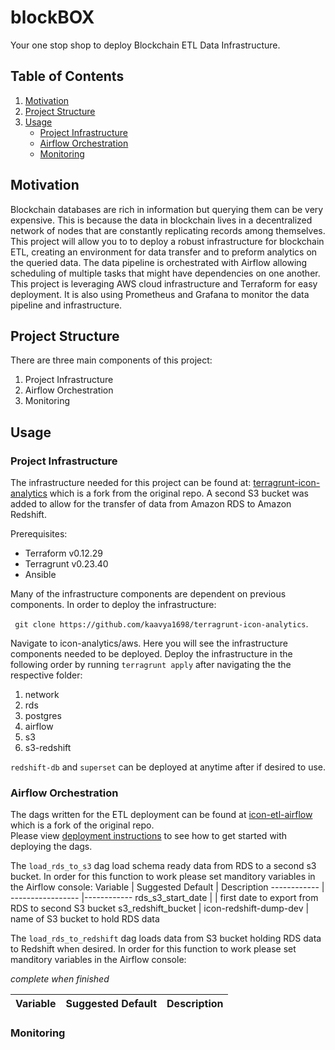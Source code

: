 # blockBOX
Your one stop shop to deploy Blockchain ETL Data Infrastructure.

## Table of Contents
1. [Motivation](#Motivation)
2. [Project Structure](#Project-Structure)
3. [Usage](#Usage)
    - [Project Infrastructure](#Project-Infrastructure)
    - [Airflow Orchestration](#Airflow-Orchestration)
    - [Monitoring](#Monitoring)
    

## Motivation
Blockchain databases are rich in information but querying them can be very expensive. This is because the data in blockchain lives in a decentralized network of nodes that are constantly replicating records among themselves. This project will allow you to to deploy a robust infrastructure for blockchain ETL, creating an environment for data transfer and to preform analytics on the queried data. The data pipeline is orchestrated with Airflow allowing scheduling of multiple tasks that might have dependencies on one another. This project is leveraging AWS cloud infrastructure and Terraform for easy deployment. It is also using Prometheus and Grafana to monitor the data pipeline and infrastructure.

## Project Structure
There are three main components of this project:

1. Project Infrastructure
2. Airflow Orchestration
3. Monitoring

## Usage

### Project Infrastructure

The infrastructure needed for this project can be found at:
[terragrunt-icon-analytics](https://github.com/kaavya1698/terragrunt-icon-analytics) which is a fork from the original repo. A second S3 bucket was added to allow for the transfer of data from Amazon RDS to Amazon Redshift.  

Prerequisites:
* Terraform v0.12.29
* Terragrunt v0.23.40
* Ansible
  
Many of the infrastructure components are dependent on previous components. In order to deploy the infrastructure:  
  
``` git clone https://github.com/kaavya1698/terragrunt-icon-analytics```.   
  
Navigate to icon-analytics/aws. Here you will see the infrastructure components needed to be deployed. Deploy the infrastructure in the following order by running ```terragrunt apply``` after navigating the the respective folder:

1. network
2. rds
3. postgres
4. airflow
5. s3
6. s3-redshift

```redshift-db``` and ```superset``` can be deployed at anytime after if desired to use.

### Airflow Orchestration

The dags written for the ETL deployment can be found at [icon-etl-airflow](https://github.com/kaavya1698/icon-etl-airflow) which is a fork of the original repo.  
Please view [deployment instructions](https://github.com/insight-icon/icon-etl-airflow/blob/master/README.md) to see how to get started with deploying the dags.  
  
The ```load_rds_to_s3``` dag load schema ready data from RDS to a second s3 bucket. In order for this function to work please set manditory variables in the Airflow console:
Variable     | Suggested Default | Description 
------------ | ----------------- |------------
rds_s3_start_date | | first date to export from RDS to second S3 bucket
s3_redshift_bucket | icon-redshift-dump-dev | name of S3 bucket to hold RDS data

The ```load_rds_to_redshift``` dag loads data from S3 bucket holding RDS data to Redshift when desired. In order for this function to work please set manditory variables in the Airflow console:

*complete when finished*

Variable     | Suggested Default | Description 
------------ | ----------------- |------------

### Monitoring
